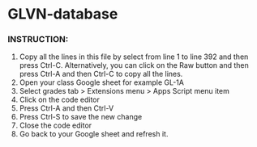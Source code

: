# GLVN-database



### INSTRUCTION:
1. Copy all the lines in this file by select from line 1 to line 392 and then press Ctrl-C. Alternatively, you can click on the Raw button and then press Ctrl-A and then Ctrl-C to copy all the lines.
2. Open your class Google sheet for example GL-1A
3. Select grades tab > Extensions menu > Apps Script menu item
4. Click on the code editor
5. Press Ctrl-A and then Ctrl-V
6. Press Ctrl-S to save the new change
7. Close the code editor
8. Go back to your Google sheet and refresh it.
